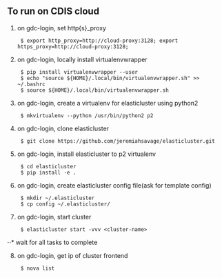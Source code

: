 To run on CDIS cloud
--------------------
1. on gdc-login, set http{s}_proxy

        $ export http_proxy=http://cloud-proxy:3128; export https_proxy=http://cloud-proxy:3128;

2. on gdc-login, locally install virtualenvwrapper

        $ pip install virtualenvwrapper --user
        $ echo "source ${HOME}/.local/bin/virtualenvwrapper.sh" >> ~/.bashrc
        $ source ${HOME}/.local/bin/virtualenvwrapper.sh

3. on gdc-login, create a virtualenv for elasticluster using python2

        $ mkvirtualenv --python /usr/bin/python2 p2

4. on gdc-login, clone elasticluster

        $ git clone https://github.com/jeremiahsavage/elasticluster.git

5. on gdc-login, install elasticluster to p2 virtualenv

        $ cd elasticluster
        $ pip install -e .

6. on gdc-login, create elasticluster config file(ask for template config)

        $ mkdir ~/.elasticluster
        $ cp config ~/.elasticluster/

7. on gdc-login, start cluster

        $ elasticluster start -vvv <cluster-name>
        
⋅⋅* wait for all tasks to complete

8. on gdc-login, get ip of cluster frontend

        $ nova list
